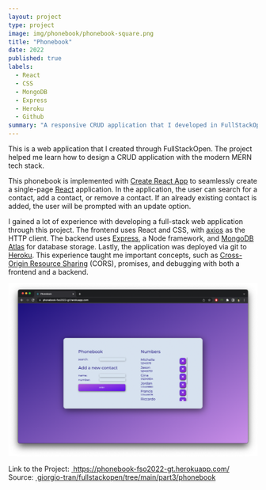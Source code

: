```yaml
---
layout: project
type: project
image: img/phonebook/phonebook-square.png
title: "Phonebook"
date: 2022
published: true
labels:
  - React
  - CSS
  - MongoDB
  - Express
  - Heroku
  - Github
summary: "A responsive CRUD application that I developed in FullStackOpen."
---
```


This is a web application that I created through FullStackOpen. The project helped me learn how to design a CRUD application with the modern MERN tech stack.

This phonebook is implemented with [Create React App](https://create-react-app.dev) to seamlessly create a single-page [React](https://reactjs.org) application. In the application, the user can search for a contact, add a contact, or remove a contact. If an already existing contact is added, the user will be prompted with an update option. 

I gained a lot of experience with developing a full-stack web application through this project. The frontend uses React and CSS, with [axios](https://axios-http.com) as the HTTP client. The backend uses [Express](https://expressjs.com), a Node framework, and [MongoDB Atlas](https://www.mongodb.com/atlas/database) for database storage. Lastly, the application was deployed via git to [Heroku](https://www.heroku.com/). This experience taught me important concepts, such as [Cross-Origin Resource Sharing](https://developer.mozilla.org/en-US/docs/Web/HTTP/CORS) (CORS), promises, and debugging with both a frontend and a backend.

<img src="/img/phonebook/phonebook-browser.png" alt="phonebook" class="container-fluid"/>

Link to the Project: <a href="https://phonebook-fso2022-gt.herokuapp.com/"> &nbsp;https://phonebook-fso2022-gt.herokuapp.com/</a> <br>
Source: <a href="https://github.com/giorgio-tran/fullstackopen/tree/main/part3/phonebook">&nbsp;giorgio-tran/fullstackopen/tree/main/part3/phonebook</a>
